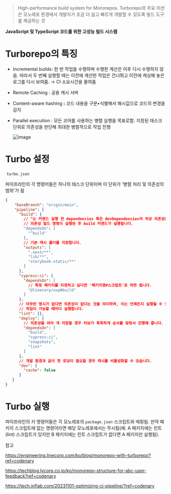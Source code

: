 > High-performance build system for Monorepos.
Turborepo의 주요 미션은 모노레포 환경에서 개발자가 조금 더 쉽고 빠르게 개발할 수 있도록 빌드 도구를 제공하는 것
> 

**JavaScript 및 TypeScript 코드를 위한 고성능 빌드 시스템**

# **Turborepo의 특징**

- Incremental builds: 한 번 작업을 수행하며 수행한 계산은 이후 다시 수행하지 않음. 따라서 두 번째 실행할 때는 이전에 계산한 작업은 건너뛰고 이전에 캐싱해 놓은 로그를 다시 보여줌. → CI 소요시간을 줄여줌
- Remote Caching : 공용 캐시 서버
- Content-aware hashing **:** 코드 내용을 구분•식별해서 해시값으로 코드의 변경을 감지
- Parallel execution : 모든 코어를 사용하는 병렬 실행을 목표로함. 지정된 태스크 단위로 의존성을 판단해 최대한 병렬적으로 작업 진행
    
    ![image](https://github.com/jeongye01/TIL/assets/74299317/4c3fc957-1973-493a-9157-fffc87d27a89)

    

# Turbo 설정

 `turbo.json`

파이프라인의 각 명령어들은 하나의 태스크 단위이며 이 단위가 '병렬 처리 및 의존성의 범위'가 됨

```json
{
    "baseBranch": "origin/main",
    "pipeline": {
      "build": {
        // ^는 커맨드 실행 전 dependencies 혹은 devDependencies의 위상 의존성을 가질 때 명시해 줍니다(https://turborepo.org/docs/glossary#topological-order).
        // 의존성 빌드 명령이 실행된 후 build 커맨드가 실행됩니다.
        "dependsOn": [
          "^build"
        ],
        // 기본 캐시 폴더를 지정합니다.
        "outputs": [
          ".next/**",
          "lib/**",
          "storybook-static/**"
        ]
      },
      "cypress:ci": {
        "dependsOn": [
          // 특정 패키지를 지정하고 싶다면 '패키지명#스크립트'로 하면 됩니다.
          "@linecorp/uvp#build"
        ]
      },
      // 아무런 명시가 없다면 의존성이 없다는 것을 의미하며, 이는 언제든지 실행될 수 있다는 것을 의미합니다.
      // 작업이 가능할 때마다 실행합니다.
      "lint": {},
      "deploy": {
        // 의존성을 여러 개 지정할 경우 터보가 똑똑하게 순서를 맞춰서 진행해 줍니다. 위 'Profile in browser'의 이미지를 참고해 주세요.
        "dependsOn": [
          "build",
          "cypress:ci",
          "snapshots",
          "lint"
        ]
      },
      // 개발 환경과 같이 핫 로딩이 필요할 경우 캐시를 비활성화할 수 있습니다.
      "dev": {
        "cache": false
      }
   }
}
```

# Turbo 실행

파이프라인의 키 명령어들은 각 모노레포의 `package.json` 스크립트와 매핑됨. 만약 패키지 스크립트에 없는 명령어라면 해당 모노레포에서는 무시됨(예: A 패키지에는 린트(lint) 스크립트가 있지만 B 패키지에는 린트 스크립트가 없다면 A 패키지만 실행됨).

참고

https://engineering.linecorp.com/ko/blog/monorepo-with-turborepo?ref=codenary

https://techblog.lycorp.co.jp/ko/monorepo-structure-for-abc-user-feedback?ref=codenary

https://tech.inflab.com/20231101-optimizing-ci-pipeline/?ref=codenary

